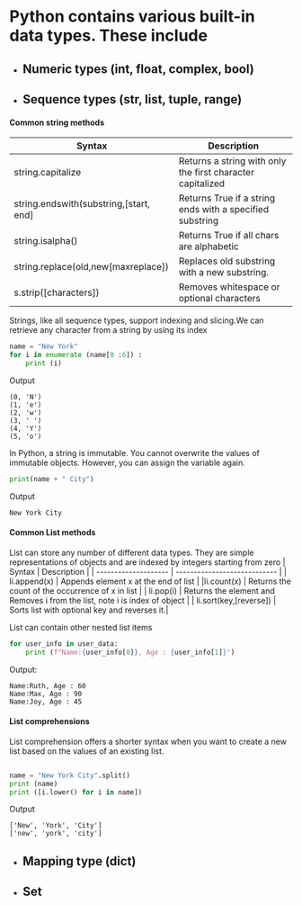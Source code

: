 # Python contains various built-in data types. These include 
- ## Numeric types (int, float, complex, bool)
- ## Sequence types (str, list, tuple, range)
#### Common string methods 
| Syntax              | Description                   |
| -------------------- | ----------------------------  |                                    
| string.capitalize | Returns a string with only the first character capitalized |  
| string.endswith(substring,[start, end] |Returns True if a string ends with a specified substring |
| string.isalpha() | Returns True if all chars are alphabetic |
| string.replace(old,new[maxreplace]) | Replaces old substring with a new substring.|
| s.strip([characters])  | Removes whitespace or optional characters |

Strings, like all sequence types, support indexing and slicing.We can retrieve any character from a string by using its index
```python
name = "New York"
for i in enumerate (name[0 :6]) :
    print (i)
```
Output
```shell
(0, 'N')
(1, 'e')
(2, 'w')
(3, ' ')
(4, 'Y')
(5, 'o')
```
In Python, a string is immutable. You cannot overwrite the values of immutable objects. However, you can assign the variable again.
```python
print(name + " City")
```
Output
```shell
New York City
```
#### Common List methods 
List  can store any number of different data types. They are simple representations of objects and are indexed by integers
starting from zero
| Syntax              | Description                   |
| -------------------- | ----------------------------  | 
| li.append(x) | Appends element x at the end of list |
|li.count(x) | Returns the count of the occurrence of x in list |
| li.pop(i) |  Returns the element and Removes i  from the list, note i is index of object |
| li.sort(key,[reverse]) | Sorts list with optional key and reverses it.|

List can contain other nested list items
```python
for user_info in user_data:
    print (f"Name:{user_info[0]}, Age : {user_info[1]}")
```
Output:
```shell
Name:Ruth, Age : 60
Name:Max, Age : 90
Name:Joy, Age : 45
```
#### List comprehensions
List comprehension offers a shorter syntax when you want to create a new list based on the values of an existing list.
```python

name = "New York City".split()
print (name)
print ([i.lower() for i in name])
```
Output
```shell
['New', 'York', 'City']
['new', 'york', 'city']
```
- ## Mapping type (dict)
- ## Set

